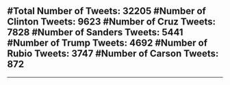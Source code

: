 #Total Number of Tweets: 32205 
#Number of Clinton Tweets: 9623
#Number of Cruz Tweets: 7828
#Number of Sanders Tweets: 5441
#Number of Trump Tweets: 4692
#Number of Rubio Tweets: 3747
#Number of Carson Tweets: 872
---
---
